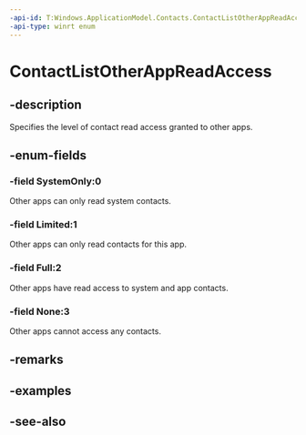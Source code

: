 ```yaml
---
-api-id: T:Windows.ApplicationModel.Contacts.ContactListOtherAppReadAccess
-api-type: winrt enum
---
```


<!-- Enumeration syntax
public enum Windows.ApplicationModel.Contacts.ContactListOtherAppReadAccess : int
-->

# ContactListOtherAppReadAccess

## -description
Specifies the level of contact read access granted to other apps.

## -enum-fields
### -field SystemOnly:0
Other apps can only read system contacts.

### -field Limited:1
Other apps can only read contacts for this app.

### -field Full:2
Other apps have read access to system and app contacts.

### -field None:3
Other apps cannot access any contacts.


## -remarks

## -examples

## -see-also